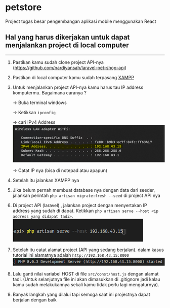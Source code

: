 # petstore
Project tugas besar pengembangan aplikasi mobile menggunakan React

## Hal yang harus dikerjakan untuk dapat menjalankan project di local computer
---
1. Pastikan kamu sudah clone project API-nya (https://github.com/nardiyansah/laravel-pet-shop-api)
2. Pastikan di local computer kamu sudah terpasang [XAMPP](https://www.apachefriends.org/index.html)
3. Untuk menjalankan project API-nya kamu harus tau IP address komputermu. Bagaimana caranya ?
    
    &#8594; Buka terminal windows
    
    &#8594; Ketikkan `ipconfig`

    &#8594; cari IPv4 Address ![IPv4address](https://github.com/nardiyansah/laravel-pet-shop-api/blob/main/ipv4address.PNG?raw=true)

    &#8594; Catat IP nya (bisa di notepad atau apapun)

4. Setelah itu jalankan XAMPP nya
5. Jika belum pernah membuat database nya dengan data dari seeder, jalankan perintah `php artisan migrate:fresh --seed` di project API nya
6. Di project API (laravel) , jalankan project dengan menyertakan IP address yang sudah di dapat. Ketikkan `php artisan serve --host <ip address yang didapat tadi>`.
![php artisan serve](https://github.com/nardiyansah/laravel-pet-shop-api/blob/main/phpserver.PNG?raw=true)
7. Setelah itu catat alamat project (API yang sedang berjalan). dalam kasus tutorial ini alamatnya adalah `http://192.168.43.15:8000` ![service run](https://github.com/nardiyansah/laravel-pet-shop-api/blob/main/serve.PNG?raw=true)
8. Lalu ganti nilai variabel HOST di file `src/const/host.js` dengan alamat tadi. (Untuk selanjutnya file ini akan dimasukkan di .gitignore jadi kalau kamu sudah melakukannya sekali kamu tidak perlu lagi mengaturnya).
9. Banyak langkah yang dilalui tapi semoga saat ini projectnya dapat berjalan dengan baik

